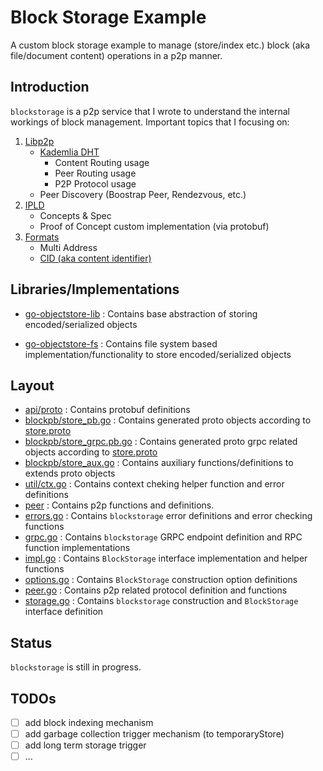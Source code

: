 # Block Storage Example
A custom block storage example to manage (store/index etc.) block (aka file/document content) operations in a p2p manner.

## Introduction

`blockstorage` is a p2p service that I wrote to understand the internal workings of block management. Important topics that I focusing on:

1) [Libp2p](https://libp2p.io/)
    - [Kademlia DHT](https://github.com/libp2p/go-libp2p-kad-dht)
        - Content Routing usage
        - Peer Routing usage
        - P2P Protocol usage
    - Peer Discovery (Boostrap Peer, Rendezvous, etc.)
2) [IPLD](https://ipld.io/)
    - Concepts & Spec
    - Proof of Concept custom implementation (via protobuf)
3) [Formats](https://github.com/multiformats/)
    - Multi Address
    - [CID (aka content identifier)](https://docs.ipfs.io/concepts/content-addressing/)



## Libraries/Implementations

* [go-objectstore-lib](https://github.com/igumus/go-objectstore-lib) : Contains base abstraction of storing encoded/serialized objects

* [go-objectstore-fs](https://github.com/igumus/go-objectstore-fs) : Contains file system based implementation/functionality to store encoded/serialized objects

## Layout

- [api/proto](./api/protobuf/) : Contains protobuf definitions
- [blockpb/store_pb.go](./blockpb/store.pb.go) : Contains generated proto objects according to [store.proto](./api/protobuf/store.proto)
- [blockpb/store_grpc.pb.go](./blockpb/store_grpc.pb.go) : Contains generated proto grpc related objects according to [store.proto](./api/protobuf/store.proto)
- [blockpb/store_aux.go](./blockpb/store_aux.go) : Contains auxiliary functions/definitions to extends proto objects
- [util/ctx.go](./util/ctx.go) : Contains context cheking helper function and error definitions
- [peer](./peer/) : Contains p2p functions and definitions.
- [errors.go](./errors.go) : Contains `blockstorage` error definitions and error checking functions
- [grpc.go](./grpc.go) : Contains `blockstorage` GRPC endpoint definition and RPC function implementations
- [impl.go](./impl.go) : Contains `BlockStorage` interface implementation and helper functions
- [options.go](./options.go) : Contains `BlockStorage` construction option definitions
- [peer.go](./peer.go) : Contains p2p related protocol definition and functions
- [storage.go](./storage.go) : Contains `blockstorage` construction and  `BlockStorage` interface definition

## Status
`blockstorage` is still in progress.

## TODOs
- [ ] add block indexing mechanism
- [ ] add garbage collection trigger mechanism (to temporaryStore)
- [ ] add long term storage trigger
- [ ] ...